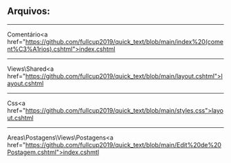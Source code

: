 ## Arquivos:

***
Comentário\<a href="https://github.com/fullcup2019/quick_text/blob/main/index%20(coment%C3%A1rios).cshtml">index.cshtml</a>

***
Views\Shared\<a href="https://github.com/fullcup2019/quick_text/blob/main/layout.cshtml">layout.cshtml</a>

***
Css\<a href="https://github.com/fullcup2019/quick_text/blob/main/styles.css">layout.cshtml</a>

***
Areas\Postagens\Views\Postagens\<a href="https://github.com/fullcup2019/quick_text/blob/main/Edit%20de%20Postagem.cshtml">index.cshmtl</a>
